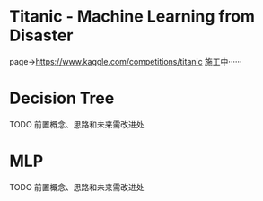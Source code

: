 # Titanic - Machine Learning from Disaster
page-><https://www.kaggle.com/competitions/titanic>
施工中······
# Decision Tree 

TODO 前置概念、思路和未来需改进处

# MLP 

TODO 前置概念、思路和未来需改进处